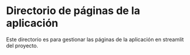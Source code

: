 # Directorio de páginas de la aplicación

Este directorio es para gestionar las páginas de la aplicación en streamlit del proyecto.

